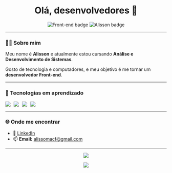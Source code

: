 <h1 align="center">Olá, desenvolvedores 👋</h1>

<p align="center">
  <img src="https://img.shields.io/badge/Front--end%20em%20formação-000000?style=for-the-badge&logo=html5&logoColor=blue" alt="Front-end badge"/>
  <img src="https://img.shields.io/badge/Alisson%20-%20Dev%20em%20ascensão-0d1117?style=for-the-badge&logo=github&logoColor=blue" alt="Alisson badge"/>
</p>

---

### 👨‍💻 Sobre mim

Meu nome é **Alisson** e atualmente estou cursando **Análise e Desenvolvimento de Sistemas**.

 Gosto de tecnologia e computadores, e meu objetivo é me tornar um **desenvolvedor Front-end**.

---

### 🚀 Tecnologias em aprendizado

<div style="display: flex; gap: 10px;">
  <img src="https://img.shields.io/badge/HTML5-000000?style=for-the-badge&logo=html5&logoColor=blue"/>
  <img src="https://img.shields.io/badge/CSS3-0d1117?style=for-the-badge&logo=css3&logoColor=blue"/>
  <img src="https://img.shields.io/badge/JavaScript-000000?style=for-the-badge&logo=javascript&logoColor=blue"/>
  <img src="https://img.shields.io/badge/Git-0d1117?style=for-the-badge&logo=git&logoColor=blue"/>
</div>

---

### 🌐 Onde me encontrar

- 💼 [LinkedIn](https://www.linkedin.com/in/alisson-fagundes-b40634364/)  
- 📫 **Email:** alissomacf@gmail.com  

---

<p align="center">
  <img src="https://readme-typing-svg.herokuapp.com?color=00BFFF&center=true&lines=Bem-vindo+ao+meu+perfil+no+GitHub!;Gosto+de+tecnologia+e+computadores;" />
</p>

<p align="center">
  <img src="https://github-readme-stats.vercel.app/api?username=seu-usuario&show_icons=true&theme=tokyonight&hide_border=true&bg_color=000000&title_color=00BFFF&icon_color=00BFFF" />
</p>
